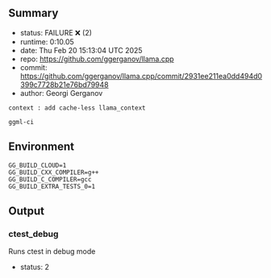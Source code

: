## Summary

- status:  FAILURE ❌ (2)
- runtime: 0:10.05
- date:    Thu Feb 20 15:13:04 UTC 2025
- repo:    https://github.com/ggerganov/llama.cpp
- commit:  https://github.com/ggerganov/llama.cpp/commit/2931ee211ea0dd494d0399c7728b21e76bd79948
- author:  Georgi Gerganov
```
context : add cache-less llama_context

ggml-ci
```

## Environment

```
GG_BUILD_CLOUD=1
GG_BUILD_CXX_COMPILER=g++
GG_BUILD_C_COMPILER=gcc
GG_BUILD_EXTRA_TESTS_0=1
```

## Output

### ctest_debug

Runs ctest in debug mode
- status: 2
```

```

